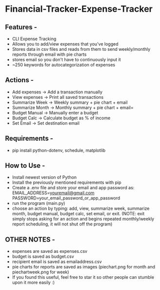 # Financial-Tracker-Expense-Tracker


## Features -
- CLI Expense Tracking 
- Allows you to add/view expenses that you've logged
- Stores data in csv files and reads from them to send weekly/monthly reports through email with pie charts
- stores email so you don't have to continuously input it
- ~250 keywords for autocategorization of expenses

## Actions -
- Add expenses → Add a transaction manually
- View expenses → Print all saved transactions
- Summarize Week → Weekly summary + pie chart + email
- Summarize Month → Monthly summary + pie chart + email=
- Budget Manual → Manually enter a budget
- Budget Calc → Calculate budget as % of income
- Set Email → Set destination email


## Requirements - 
- pip install python-dotenv, schedule, matplotlib


## How to Use - 
- Install newest version of Python
- Install the previously mentioned requirements with pip
- Create a .env file and store your email and app password as:
  EMAIL_ADDRESS=youremail@gmail.com
  PASSWORD=your_email_password_or_app_password
- run the program (main.py)
- choose an action by typing: add, view, summarize week, summarize month, budget manual, budget calc, set email, or exit. (NOTE: exit simply stops asking for an action and begins repeated monthly/weekly report scheduling, it will not shut off the program)


## OTHER NOTES -
- expenses are saved as expenses.csv
- budget is saved as budget.csv
- recipient email is saved as emailaddress.csv
- pie charts for reports are saved as images (piechart.png for month and piechartweek.png for week)
- If you found this useful, feel free to star it so other people can stumble upon it more easily :)
